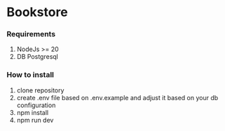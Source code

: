 # Bookstore

### Requirements

1. NodeJs >= 20
2. DB Postgresql

### How to install

1. clone repository
2. create .env file based on .env.example and adjust it based on your db configuration
3. npm install
4. npm run dev
